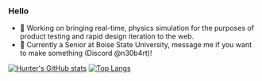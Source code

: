 ### Hello

- 🔭 Working on bringing real-time, physics simulation for the purposes of product testing and rapid design iteration to the web.
- 💬 Currently a Senior at Boise State University, message me if you want to make something (Discord @n30b4rt)!

[![Hunter's GitHub stats](https://github-readme-stats.vercel.app/api?username=KyroVibe&show_icons=true&theme=onedark)](https://github.com/anuraghazra/github-readme-stats)
[![Top Langs](https://github-readme-stats.vercel.app/api/top-langs/?username=KyroVibe&layout=compact&show_icons=true&theme=onedark&hide=roff,kotlin,shell,batchfile&langs_count=8)](https://github.com/anuraghazra/github-readme-stats)
